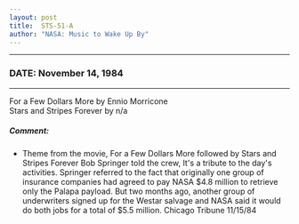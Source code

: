 ```yaml
---
layout: post
title:  STS-51-A
author: "NASA: Music to Wake Up By"
---
```


----
### DATE: November 14, 1984
----
For a Few Dollars More by Ennio Morricone<br />Stars and Stripes Forever by n/a

##### Comment:
* Theme from the movie, For a Few Dollars More followed by Stars and Stripes Forever Bob Springer told the crew, It's a tribute to the day's activities. Springer referred to the fact that originally one group of insurance companies had agreed to pay NASA $4.8 million to retrieve only the Palapa payload. But two months ago, another group of underwriters signed up for the Westar salvage and NASA said it would do both jobs for a total of $5.5 million. Chicago Tribune 11/15/84

